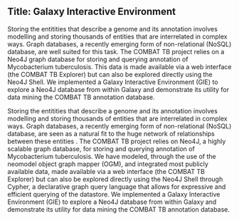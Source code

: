 ## Title: Galaxy Interactive Environment

Storing the entitities that describe a genome and its annotation involves modelling and storing thousands of entities that are interrelated in complex ways. Graph databases, a recently emerging form of non-relational (NoSQL) database, are well suited for this task. The COMBAT TB project relies on a Neo4J graph database for storing and querying annotation of Mycobacterium tuberculosis. This data is made available via a web interface (the COMBAT TB Explorer) but can also be explored directly using the Neo4J Shell. We implemented a Galaxy Interactive Environment (GIE) to explore a Neo4J database from within Galaxy and demonstrate its utility for data mining the COMBAT TB annotation database.

Storing the entitities that describe a genome and its annotation involves modelling and storing thousands of entities that are interrelated in complex ways. Graph databases, a recently emerging form of non-relational (NoSQL) database, are seen as a natural fit to the huge network of relationships between these entities . The COMBAT TB project relies on Neo4J, a highly scalable graph database,  for storing and querying annotation of Mycobacterium tuberculosis.  We have modeled, through the use of the neomodel object graph mapper (OGM), and integrated most publicly available data, made available via a web interface (the COMBAT TB Explorer) but can also be explored directly using the Neo4J Shell through Cypher, a declarative graph query language that allows for expressive and efficient querying of the datastore. 
We implemented a Galaxy Interactive Environment (GIE) to explore a Neo4J database from within Galaxy and demonstrate its utility for data mining the COMBAT TB annotation database.